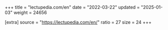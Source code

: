 +++
title = "lectupedia.com/en"
date = "2022-03-22"
updated = "2025-01-03"
weight = 24656

[extra]
source = "https://lectupedia.com/en/"
ratio = 27
size = 24
+++
